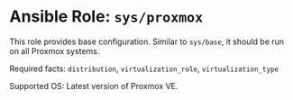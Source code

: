 # Ansible Role: `sys/proxmox`

This role provides base configuration. Similar to `sys/base`, it should be run on all Proxmox systems.

Required facts: `distribution`, `virtualization_role`, `virtualization_type`

Supported OS: Latest version of Proxmox VE.
